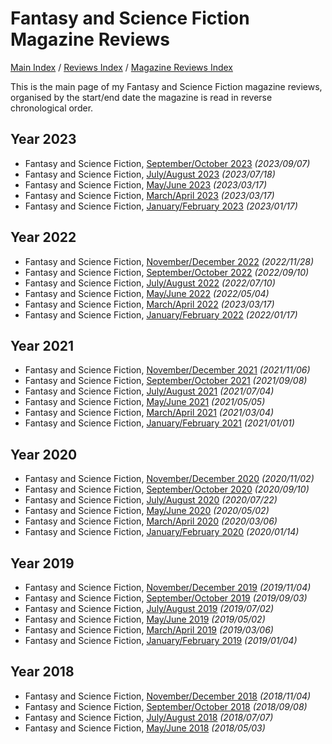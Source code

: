 # Fantasy and Science Fiction Magazine Reviews

[Main Index](../../../README.md) / [Reviews Index](../../README.md) / [Magazine Reviews Index](../README.md)

This is the main page of my Fantasy and Science Fiction magazine reviews, organised by the start/end date the magazine is read in reverse chronological order.

## Year 2023
- Fantasy and Science Fiction, [September/October 2023](20230907-FSF201809.md) *(2023/09/07)*
- Fantasy and Science Fiction, [July/August 2023](20230718-FSF202307.md) *(2023/07/18)*
- Fantasy and Science Fiction, [May/June 2023](20230514-FSF202305.md) *(2023/03/17)*
- Fantasy and Science Fiction, [March/April 2023](20230317-FSF202303.md) *(2023/03/17)*
- Fantasy and Science Fiction, [January/February 2023](20230117-FSF202301.md) *(2023/01/17)*

## Year 2022
- Fantasy and Science Fiction, [November/December 2022](20221128-FSF202211.md) *(2022/11/28)*
- Fantasy and Science Fiction, [September/October 2022](20220910-FSF202209.md) *(2022/09/10)*
- Fantasy and Science Fiction, [July/August 2022](20220710-FSF202207.md) *(2022/07/10)*
- Fantasy and Science Fiction, [May/June 2022](20220504-FSF202205.md) *(2022/05/04)*
- Fantasy and Science Fiction, [March/April 2022](20220308-FSF202203.md) *(2023/03/17)*
- Fantasy and Science Fiction, [January/February 2022](20220117-FSF202201.md) *(2022/01/17)*

## Year 2021
- Fantasy and Science Fiction, [November/December 2021](20211106-FSF202111.md) *(2021/11/06)*
- Fantasy and Science Fiction, [September/October 2021](20210908-FSF202109.md) *(2021/09/08)*
- Fantasy and Science Fiction, [July/August 2021](20210704-FSF202107.md) *(2021/07/04)*
- Fantasy and Science Fiction, [May/June 2021](20210505-FSF202105.md) *(2021/05/05)*
- Fantasy and Science Fiction, [March/April 2021](20210304-FSF202103.md) *(2021/03/04)*
- Fantasy and Science Fiction, [January/February 2021](20210101-FSF202101.md) *(2021/01/01)*

## Year 2020
- Fantasy and Science Fiction, [November/December 2020](20201102-FSF202011.md) *(2020/11/02)*
- Fantasy and Science Fiction, [September/October 2020](20200910-FSF202009.md) *(2020/09/10)*
- Fantasy and Science Fiction, [July/August 2020](20200722-FSF202007.md) *(2020/07/22)*
- Fantasy and Science Fiction, [May/June 2020](20200502-FSF202005.md) *(2020/05/02)*
- Fantasy and Science Fiction, [March/April 2020](20200306-FSF202003.md) *(2020/03/06)*
- Fantasy and Science Fiction, [January/February 2020](20200114-FSF202001.md) *(2020/01/14)*

## Year 2019
- Fantasy and Science Fiction, [November/December 2019](20191104-FSF201911.md) *(2019/11/04)*
- Fantasy and Science Fiction, [September/October 2019](20190903-FSF201909.md) *(2019/09/03)*
- Fantasy and Science Fiction, [July/August 2019](20190702-FSF201907.md) *(2019/07/02)*
- Fantasy and Science Fiction, [May/June 2019](20190502-FSF201905.md) *(2019/05/02)*
- Fantasy and Science Fiction, [March/April 2019](20190306-FSF201903.md) *(2019/03/06)*
- Fantasy and Science Fiction, [January/February 2019](20190104-FSF201901.md) *(2019/01/04)*

## Year 2018
- Fantasy and Science Fiction, [November/December 2018](20181104-FSF201811.md) *(2018/11/04)*
- Fantasy and Science Fiction, [September/October 2018](20180908-FSF201809.md) *(2018/09/08)*
- Fantasy and Science Fiction, [July/August 2018](20180707-FSF201807.md) *(2018/07/07)*
- Fantasy and Science Fiction, [May/June 2018](20180503-FSF201805.md) *(2018/05/03)*
